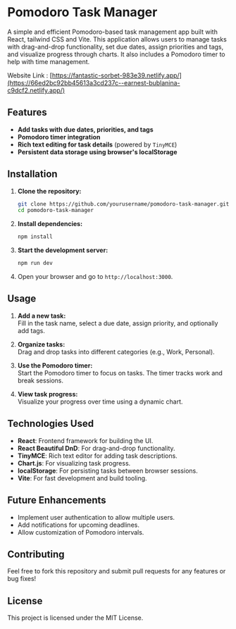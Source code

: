# **Pomodoro Task Manager**

A simple and efficient Pomodoro-based task management app built with React, tailwind CSS and Vite. This application allows users to manage tasks with drag-and-drop functionality, set due dates, assign priorities and tags, and visualize progress through charts. It also includes a Pomodoro timer to help with time management.

Website Link : [https://fantastic-sorbet-983e39.netlify.app/](https://66ed2bc92bb45613a3cd237c--earnest-bublanina-c9dcf2.netlify.app/)

## **Features**

- **Add tasks with due dates, priorities, and tags**
- **Pomodoro timer integration**
- **Rich text editing for task details** (powered by `TinyMCE`)
- **Persistent data storage using browser's localStorage**

## **Installation**

1. **Clone the repository:**

   ```bash
   git clone https://github.com/yourusername/pomodoro-task-manager.git
   cd pomodoro-task-manager
   ```

2. **Install dependencies:**

   ```bash
   npm install
   ```

3. **Start the development server:**

   ```bash
   npm run dev
   ```

4. Open your browser and go to `http://localhost:3000`.

## **Usage**

1. **Add a new task:**  
   Fill in the task name, select a due date, assign priority, and optionally add tags.

2. **Organize tasks:**  
   Drag and drop tasks into different categories (e.g., Work, Personal).

3. **Use the Pomodoro timer:**  
   Start the Pomodoro timer to focus on tasks. The timer tracks work and break sessions.

4. **View task progress:**  
   Visualize your progress over time using a dynamic chart.

## **Technologies Used**

- **React**: Frontend framework for building the UI.
- **React Beautiful DnD**: For drag-and-drop functionality.
- **TinyMCE**: Rich text editor for adding task descriptions.
- **Chart.js**: For visualizing task progress.
- **localStorage**: For persisting tasks between browser sessions.
- **Vite**: For fast development and build tooling.

## **Future Enhancements**

- Implement user authentication to allow multiple users.
- Add notifications for upcoming deadlines.
- Allow customization of Pomodoro intervals.

## **Contributing**

Feel free to fork this repository and submit pull requests for any features or bug fixes!



## **License**

This project is licensed under the MIT License.
